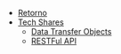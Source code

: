 <!-- docs/_sidebar.md -->

* [Retorno](../)
* [Tech Shares](./)
  * [Data Transfer Objects](./data-transfer-objects.md)
  * [RESTFul API](./restful-api-design.md)